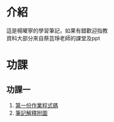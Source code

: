 # 介紹
這是楊曜寧的學習筆記，如果有錯歡迎指教  
資料大部分來自蔡芸琤老師的課堂及ppt
# 功課
## 功課一
   1. [第一份作業程式碼](https://github.com/yang-yoa-ying/06170104/blob/master/Leetcode/week4/QuickSort.ipynb "Title")
   2. [筆記解釋附圖](https://github.com/yang-yoa-ying/06170104/blob/master/Leetcode/week4/README%20.md "Title")
